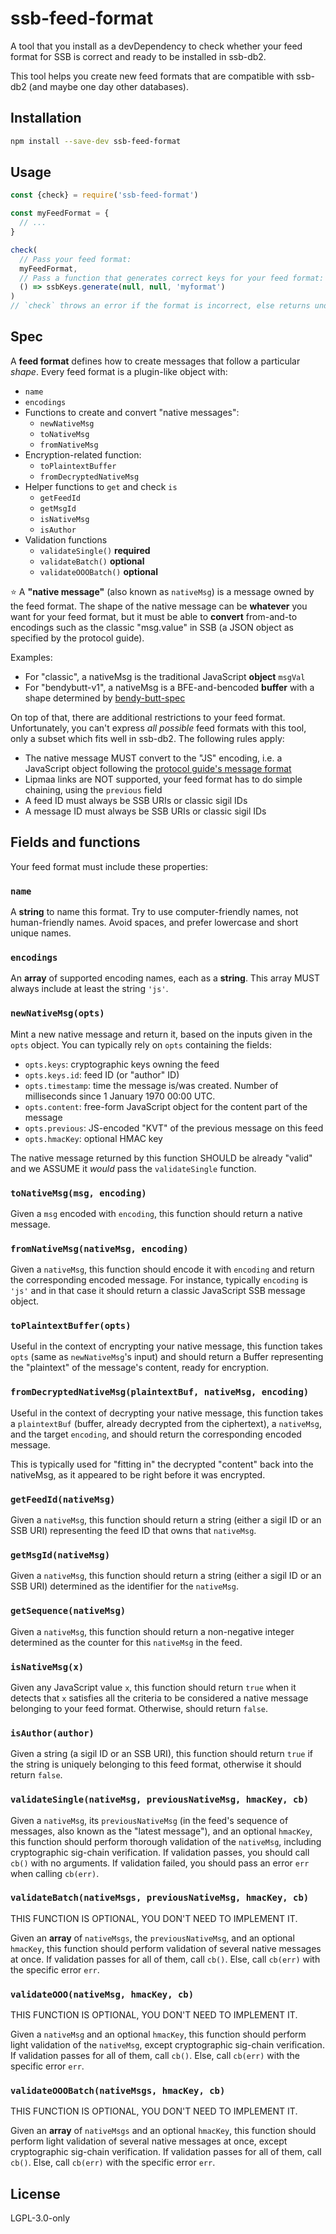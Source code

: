 <!--
SPDX-FileCopyrightText: 2022 Andre 'Staltz' Medeiros <contact@staltz.com>

SPDX-License-Identifier: CC0-1.0
-->

# ssb-feed-format

A tool that you install as a devDependency to check whether your feed format for
SSB is correct and ready to be installed in ssb-db2.

This tool helps you create new feed formats that are compatible with ssb-db2 (and maybe one day other databases).

## Installation

```bash
npm install --save-dev ssb-feed-format
```

## Usage

```js
const {check} = require('ssb-feed-format')

const myFeedFormat = {
  // ...
}

check(
  // Pass your feed format:
  myFeedFormat,
  // Pass a function that generates correct keys for your feed format:
  () => ssbKeys.generate(null, null, 'myformat')
)
// `check` throws an error if the format is incorrect, else returns undefined
```

## Spec

A **feed format** defines how to create messages that follow a particular *shape*. Every feed format is a plugin-like object with:

- `name`
- `encodings`
- Functions to create and convert "native messages":
  - `newNativeMsg`
  - `toNativeMsg`
  - `fromNativeMsg`
- Encryption-related function:
  - `toPlaintextBuffer`
  - `fromDecryptedNativeMsg`
- Helper functions to `get` and check `is`
  - `getFeedId`
  - `getMsgId`
  - `isNativeMsg`
  - `isAuthor`
- Validation functions
  - `validateSingle()` **required**
  - `validateBatch()` **optional**
  - `validateOOOBatch()` **optional**

:star: A **"native message"** (also known as `nativeMsg`) is a message owned by the feed format. The shape of the native message can be **whatever** you want for your feed format, but it must be able to **convert** from-and-to encodings such as the classic "msg.value" in SSB (a JSON object as specified by the protocol guide).

Examples:

- For "classic", a nativeMsg is the traditional JavaScript **object** `msgVal`
- For "bendybutt-v1", a nativeMsg is a BFE-and-bencoded **buffer** with a shape determined by [bendy-butt-spec](https://github.com/ssb-ngi-pointer/bendy-butt-spec)

On top of that, there are additional restrictions to your feed format. Unfortunately, you can't express *all possible* feed formats with this tool, only a subset which fits well in ssb-db2. The following rules apply:

- The native message MUST convert to the "JS" encoding, i.e. a JavaScript object following the [protocol guide's message format](https://ssbc.github.io/scuttlebutt-protocol-guide/#message-format)
- Lipmaa links are NOT supported, your feed format has to do simple chaining, using the `previous` field
- A feed ID must always be SSB URIs or classic sigil IDs
- A message ID must always be SSB URIs or classic sigil IDs

## Fields and functions

Your feed format must include these properties:

### `name`

A **string** to name this format. Try to use computer-friendly names, not human-friendly names. Avoid spaces, and prefer lowercase and short unique names.

### `encodings`

An **array** of supported encoding names, each as a **string**. This array MUST
always include at least the string `'js'`.

### `newNativeMsg(opts)`

Mint a new native message and return it, based on the inputs given in the `opts` object. You can typically rely on `opts` containing the fields:

- `opts.keys`: cryptographic keys owning the feed
- `opts.keys.id`: feed ID (or "author" ID)
- `opts.timestamp`: time the message is/was created. Number of milliseconds since 1 January 1970 00:00 UTC.
- `opts.content`: free-form JavaScript object for the content part of the message
- `opts.previous`: JS-encoded "KVT" of the previous message on this feed
- `opts.hmacKey`: optional HMAC key

The native message returned by this function SHOULD be already "valid" and we ASSUME it *would* pass the `validateSingle` function.

### `toNativeMsg(msg, encoding)`

Given a `msg` encoded with `encoding`, this function should return a native message.

### `fromNativeMsg(nativeMsg, encoding)`

Given a `nativeMsg`, this function should encode it with `encoding` and return the corresponding encoded message. For instance, typically `encoding` is `'js'` and in that case it should return a classic JavaScript SSB message object.

### `toPlaintextBuffer(opts)`

Useful in the context of encrypting your native message, this function takes `opts` (same as `newNativeMsg`'s input) and should return a Buffer representing the "plaintext" of the message's content, ready for encryption.

### `fromDecryptedNativeMsg(plaintextBuf, nativeMsg, encoding)`

Useful in the context of decrypting your native message, this function takes a
`plaintextBuf` (buffer, already decrypted from the ciphertext), a `nativeMsg`, and the target `encoding`, and should return the corresponding encoded message.

This is typically used for "fitting in" the decrypted "content" back into the nativeMsg, as it appeared to be right before it was encrypted.

### `getFeedId(nativeMsg)`

Given a `nativeMsg`, this function should return a string (either a sigil ID or an SSB URI) representing the feed ID that owns that `nativeMsg`.

### `getMsgId(nativeMsg)`

Given a `nativeMsg`, this function should return a string (either a sigil ID or an SSB URI) determined as the identifier for the `nativeMsg`.

### `getSequence(nativeMsg)`

Given a `nativeMsg`, this function should return a non-negative integer determined as the counter for this `nativeMsg` in the feed.

### `isNativeMsg(x)`

Given any JavaScript value `x`, this function should return `true` when it detects that `x` satisfies all the criteria to be considered a native message belonging to your feed format. Otherwise, should return `false`.

### `isAuthor(author)`

Given a string (a sigil ID or an SSB URI), this function should return `true` if the string is uniquely belonging to this feed format, otherwise it should return `false`.

### `validateSingle(nativeMsg, previousNativeMsg, hmacKey, cb)`

Given a `nativeMsg`, its `previousNativeMsg` (in the feed's sequence of messages, also known as the "latest message"), and an optional `hmacKey`, this function should perform thorough validation of the `nativeMsg`, including cryptographic sig-chain verification. If validation passes, you should call `cb()` with no arguments. If validation failed, you should pass an error `err` when calling `cb(err)`.

### `validateBatch(nativeMsgs, previousNativeMsg, hmacKey, cb)`

THIS FUNCTION IS OPTIONAL, YOU DON'T NEED TO IMPLEMENT IT.

Given an **array** of `nativeMsgs`, the `previousNativeMsg`, and an optional `hmacKey`, this function should perform validation of several native messages at once. If validation passes for all of them, call `cb()`. Else, call `cb(err)` with the specific error `err`.

### `validateOOO(nativeMsg, hmacKey, cb)`

THIS FUNCTION IS OPTIONAL, YOU DON'T NEED TO IMPLEMENT IT.

Given a `nativeMsg` and an optional `hmacKey`, this function should perform light validation of the `nativeMsg`, except cryptographic sig-chain verification. If validation passes for all of them, call `cb()`. Else, call `cb(err)` with the specific error `err`.

### `validateOOOBatch(nativeMsgs, hmacKey, cb)`

THIS FUNCTION IS OPTIONAL, YOU DON'T NEED TO IMPLEMENT IT.

Given an **array** of `nativeMsgs` and an optional `hmacKey`, this function should perform light validation of several native messages at once, except cryptographic sig-chain verification. If validation passes for all of them, call `cb()`. Else, call `cb(err)` with the specific error `err`.

## License

LGPL-3.0-only